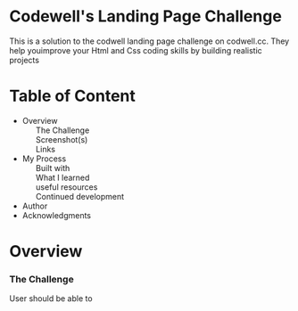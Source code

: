 # Codewell's Landing Page Challenge

<p>This is a solution to the codwell landing page challenge on codwell.cc. They help youimprove your Html and Css coding skills by building realistic projects</p>
<h1>Table of Content</h1>

<ul>
  <li>Overview
    <ol>The Challenge</ol>
    <ol>Screenshot(s)</ol>
    <ol>Links</ol>
  </li>
  <li>My Process
    <ol>Built with</ol>
    <ol>What I learned</ol>
    <ol>useful resources</ol>
    <ol>Continued development</ol>
  </li>
  <li>Author</li>
  <li>Acknowledgments</li>
</ul>
<h1>Overview</h1>

<h3>The Challenge</h3>
<p>User should be able to</p>




